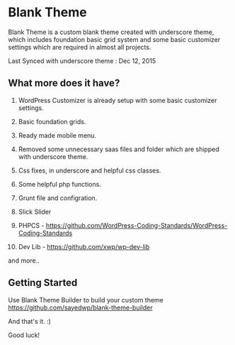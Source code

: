 Blank Theme
===

Blank Theme is a custom blank theme created with underscore theme, which includes foundation basic grid system and some basic customizer settings which are required in almost all projects.

Last Synced with underscore theme : Dec 12, 2015

What more does it have?
---------------

1) WordPress Customizer is already setup with some basic customizer settings.

2) Basic foundation grids.

3) Ready made mobile menu.

4) Removed some unnecessary saas files and folder which are shipped with underscore theme.

5) Css fixes, in underscore and helpful css classes.

6) Some helpful php functions.

7) Grunt file and configration.

8) Slick Slider

9) PHPCS - https://github.com/WordPress-Coding-Standards/WordPress-Coding-Standards

10) Dev Lib - https://github.com/xwp/wp-dev-lib

and more..


Getting Started
---------------

Use Blank Theme Builder to build your custom theme https://github.com/sayedwp/blank-theme-builder

And that's it. :)

Good luck!

